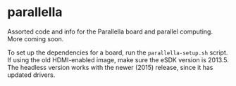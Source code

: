 # parallella

Assorted code and info for the Parallella board and parallel computing. More coming soon.

To set up the dependencies for a board, run the `parallella-setup.sh` script. If using the old HDMI-enabled image, make sure the eSDK version is 2013.5.
The headless version works with the newer (2015) release, since it has updated drivers.



